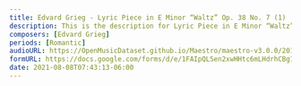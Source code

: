 ```yaml
---
title: Edvard Grieg - Lyric Piece in E Minor “Waltz” Op. 38 No. 7 (1)
description: This is the description for Lyric Piece in E Minor “Waltz” Op. 38 No. 7 by Edvard Grieg
composers: [Edvard Grieg]
periods: [Romantic]
audioURL: https://OpenMusicDataset.github.io/Maestro/maestro-v3.0.0/2014/MIDI-UNPROCESSED_21-22_R1_2014_MID--AUDIO_21_R1_2014_wav--2.midi
formURL: https://docs.google.com/forms/d/e/1FAIpQLSen2xwHHtc6mLHdrhCBg1i7Xv3g_sH9Yz8Ojt6pU2DPEJrT0w/viewform
date: 2021-08-08T07:43:13-06:00
---
```

